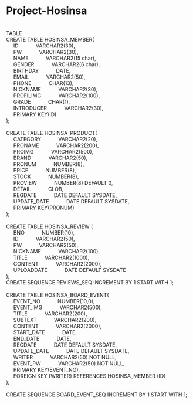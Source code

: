 # Project-Hosinsa
<br>
TABLE
<br>
CREATE TABLE HOSINSA_MEMBER(<br>
    &nbsp&nbsp&nbsp&nbsp ID &nbsp&nbsp&nbsp&nbsp&nbsp&nbsp&nbsp&nbsp&nbsp&nbsp VARCHAR2(30),<br>
    &nbsp&nbsp&nbsp&nbsp PW &nbsp&nbsp&nbsp&nbsp&nbsp&nbsp&nbsp&nbsp&nbsp&nbsp VARCHAR2(30),<br>
    &nbsp&nbsp&nbsp&nbsp NAME &nbsp&nbsp&nbsp&nbsp&nbsp&nbsp&nbsp&nbsp&nbsp&nbsp VARCHAR2(15 char),<br>
    &nbsp&nbsp&nbsp&nbsp GENDER &nbsp&nbsp&nbsp&nbsp&nbsp&nbsp&nbsp&nbsp&nbsp&nbsp VARCHAR2(6 char),<br>
    &nbsp&nbsp&nbsp&nbsp BIRTHDAY &nbsp&nbsp&nbsp&nbsp&nbsp&nbsp&nbsp&nbsp&nbsp&nbsp DATE,<br>
    &nbsp&nbsp&nbsp&nbsp EMAIL &nbsp&nbsp&nbsp&nbsp&nbsp&nbsp&nbsp&nbsp&nbsp&nbsp VARCHAR2(50),<br>
    &nbsp&nbsp&nbsp&nbsp PHONE &nbsp&nbsp&nbsp&nbsp&nbsp&nbsp&nbsp&nbsp&nbsp&nbsp CHAR(13),<br>
    &nbsp&nbsp&nbsp&nbsp NICKNAME &nbsp&nbsp&nbsp&nbsp&nbsp&nbsp&nbsp&nbsp&nbsp&nbsp VARCHAR2(30),<br>
    &nbsp&nbsp&nbsp&nbsp PROFILIMG &nbsp&nbsp&nbsp&nbsp&nbsp&nbsp&nbsp&nbsp&nbsp&nbsp VARCHAR2(100),<br>
    &nbsp&nbsp&nbsp&nbsp GRADE &nbsp&nbsp&nbsp&nbsp&nbsp&nbsp&nbsp&nbsp&nbsp&nbsp CHAR(1),<br>
    &nbsp&nbsp&nbsp&nbsp INTRODUCER &nbsp&nbsp&nbsp&nbsp&nbsp&nbsp&nbsp&nbsp&nbsp&nbsp VARCHAR2(30),<br>
    &nbsp&nbsp&nbsp&nbsp PRIMARY KEY(ID)<br>
);<br>
<br>
CREATE TABLE HOSINSA_PRODUCT(<br>
    &nbsp&nbsp&nbsp&nbsp CATEGORY &nbsp&nbsp&nbsp&nbsp&nbsp&nbsp&nbsp&nbsp&nbsp&nbsp VARCHAR2(20),<br>
    &nbsp&nbsp&nbsp&nbsp PRONAME &nbsp&nbsp&nbsp&nbsp&nbsp&nbsp&nbsp&nbsp&nbsp&nbsp VARCHAR2(200),<br>
    &nbsp&nbsp&nbsp&nbsp PROIMG &nbsp&nbsp&nbsp&nbsp&nbsp&nbsp&nbsp&nbsp&nbsp&nbsp VARCHAR2(500),<br>
    &nbsp&nbsp&nbsp&nbsp BRAND &nbsp&nbsp&nbsp&nbsp&nbsp&nbsp&nbsp&nbsp&nbsp&nbsp VARCHAR2(50),<br>
    &nbsp&nbsp&nbsp&nbsp PRONUM &nbsp&nbsp&nbsp&nbsp&nbsp&nbsp&nbsp&nbsp&nbsp&nbsp NUMBER(8),<br>
    &nbsp&nbsp&nbsp&nbsp PRICE &nbsp&nbsp&nbsp&nbsp&nbsp&nbsp&nbsp&nbsp&nbsp&nbsp NUMBER(8),<br>
    &nbsp&nbsp&nbsp&nbsp STOCK &nbsp&nbsp&nbsp&nbsp&nbsp&nbsp&nbsp&nbsp&nbsp&nbsp NUMBER(8),<br>
    &nbsp&nbsp&nbsp&nbsp PROVIEW &nbsp&nbsp&nbsp&nbsp&nbsp&nbsp&nbsp&nbsp&nbsp&nbsp NUMBER(8) DEFAULT 0,<br>
    &nbsp&nbsp&nbsp&nbsp DETAIL &nbsp&nbsp&nbsp&nbsp&nbsp&nbsp&nbsp&nbsp&nbsp&nbsp CLOB,<br>
    &nbsp&nbsp&nbsp&nbsp REGDATE &nbsp&nbsp&nbsp&nbsp&nbsp&nbsp&nbsp&nbsp&nbsp&nbsp DATE DEFAULT SYSDATE,<br>
    &nbsp&nbsp&nbsp&nbsp UPDATE_DATE &nbsp&nbsp&nbsp&nbsp&nbsp&nbsp&nbsp&nbsp&nbsp&nbsp DATE DEFAULT SYSDATE,<br>
    &nbsp&nbsp&nbsp&nbsp PRIMARY KEY(PRONUM)<br>
);<br>
<br>
CREATE TABLE HOSINSA_REVIEW (<br>
    &nbsp&nbsp&nbsp&nbsp BNO &nbsp&nbsp&nbsp&nbsp&nbsp&nbsp&nbsp&nbsp&nbsp&nbsp NUMBER(10),<br>
    &nbsp&nbsp&nbsp&nbsp ID &nbsp&nbsp&nbsp&nbsp&nbsp&nbsp&nbsp&nbsp&nbsp&nbsp VARCHAR2(50),<br>
    &nbsp&nbsp&nbsp&nbsp PW &nbsp&nbsp&nbsp&nbsp&nbsp&nbsp&nbsp&nbsp&nbsp&nbsp VARCHAR2(50),<br>
    &nbsp&nbsp&nbsp&nbsp NICKNAME &nbsp&nbsp&nbsp&nbsp&nbsp&nbsp&nbsp&nbsp&nbsp&nbsp VARCHAR2(100),<br>
    &nbsp&nbsp&nbsp&nbsp TITLE &nbsp&nbsp&nbsp&nbsp&nbsp&nbsp&nbsp&nbsp&nbsp&nbsp VARCHAR2(1000),<br>
    &nbsp&nbsp&nbsp&nbsp CONTENT &nbsp&nbsp&nbsp&nbsp&nbsp&nbsp&nbsp&nbsp&nbsp&nbsp VARCHAR2(2000),<br>
    &nbsp&nbsp&nbsp&nbsp UPLOADDATE &nbsp&nbsp&nbsp&nbsp&nbsp&nbsp&nbsp&nbsp&nbsp&nbsp DATE DEFAULT SYSDATE<br>
);<br>
CREATE SEQUENCE REVIEWS_SEQ INCREMENT BY 1 START WITH 1;<br>
<br>
CREATE TABLE HOSINSA_BOARD_EVENT(<br>
    &nbsp&nbsp&nbsp&nbsp EVENT_NO &nbsp&nbsp&nbsp&nbsp&nbsp&nbsp&nbsp&nbsp&nbsp&nbsp NUMBER(10,0),<br>
    &nbsp&nbsp&nbsp&nbsp EVENT_IMG &nbsp&nbsp&nbsp&nbsp&nbsp&nbsp&nbsp&nbsp&nbsp&nbsp VARCHAR2(500),<br>
    &nbsp&nbsp&nbsp&nbsp TITLE &nbsp&nbsp&nbsp&nbsp&nbsp&nbsp&nbsp&nbsp&nbsp&nbsp VARCHAR2(200),<br>
    &nbsp&nbsp&nbsp&nbsp SUBTEXT &nbsp&nbsp&nbsp&nbsp&nbsp&nbsp&nbsp&nbsp&nbsp&nbsp VARCHAR2(200),<br>
    &nbsp&nbsp&nbsp&nbsp CONTENT &nbsp&nbsp&nbsp&nbsp&nbsp&nbsp&nbsp&nbsp&nbsp&nbsp VARCHAR2(2000),<br>
    &nbsp&nbsp&nbsp&nbsp START_DATE &nbsp&nbsp&nbsp&nbsp&nbsp&nbsp&nbsp&nbsp&nbsp&nbsp DATE,<br>
    &nbsp&nbsp&nbsp&nbsp END_DATE &nbsp&nbsp&nbsp&nbsp&nbsp&nbsp&nbsp&nbsp&nbsp&nbsp DATE,<br>
    &nbsp&nbsp&nbsp&nbsp REGDATE &nbsp&nbsp&nbsp&nbsp&nbsp&nbsp&nbsp&nbsp&nbsp&nbsp DATE DEFAULT SYSDATE,<br>
    &nbsp&nbsp&nbsp&nbsp UPDATE_DATE &nbsp&nbsp&nbsp&nbsp&nbsp&nbsp&nbsp&nbsp&nbsp&nbsp DATE DEFAULT SYSDATE,<br>
    &nbsp&nbsp&nbsp&nbsp WRITER &nbsp&nbsp&nbsp&nbsp&nbsp&nbsp&nbsp&nbsp&nbsp&nbsp VARCHAR2(50) NOT NULL,<br>
    &nbsp&nbsp&nbsp&nbsp EVENT_PW &nbsp&nbsp&nbsp&nbsp&nbsp&nbsp&nbsp&nbsp&nbsp&nbsp VARCHAR2(50) NOT NULL,<br>
    &nbsp&nbsp&nbsp&nbsp PRIMARY KEY(EVENT_NO),<br>
    &nbsp&nbsp&nbsp&nbsp FOREIGN KEY (WRITER) REFERENCES HOSINSA_MEMBER (ID)<br>
);<br>
<br>
CREATE SEQUENCE BOARD_EVENT_SEQ INCREMENT BY 1 START WITH 1;<br>
<br>